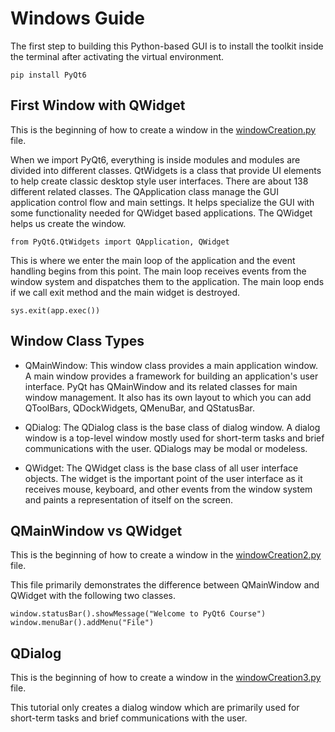# Windows Guide
The first step to building this Python-based GUI is to install the toolkit inside the terminal after activating the virtual environment.
```
pip install PyQt6
```
## First Window with QWidget
This is the beginning of how to create a window in the [windowCreation.py](/src/windowCreation.py) file.

When we import PyQt6, everything is inside modules and modules are divided into different classes. QtWidgets is a class that provide UI elements to help create classic desktop style user interfaces. There are about 138 different related classes. The QApplication class manage the GUI application control flow and main settings. It helps specialize the GUI with some functionality needed for QWidget based applications. The QWidget helps us create the window.
```
from PyQt6.QtWidgets import QApplication, QWidget 
```

This is where we enter the main loop of the application and the event handling begins from this point. The main loop receives events from the window system and dispatches them to the application. The main loop ends if we call exit method and the main widget is destroyed.
```
sys.exit(app.exec())
```

## Window Class Types
- QMainWindow: This window class provides a main application window. A main window provides a framework for building an application's user interface. PyQt has QMainWindow and its related classes for main window management. It also has its own layout to which you can add QToolBars, QDockWidgets, QMenuBar, and QStatusBar.

- QDialog: The QDialog class is the base class of dialog window. A dialog window is a top-level window mostly used for short-term tasks and brief communications with the user. QDialogs may be modal or modeless.

- QWidget: The QWidget class is the base class of all user interface objects. The widget is the important point of the user interface as it receives mouse, keyboard, and other events from the window system and paints a representation of itself on the screen. 

## QMainWindow vs QWidget
This is the beginning of how to create a window in the [windowCreation2.py](/src/windowCreation2.py) file.

This file primarily demonstrates the difference between QMainWindow and QWidget with the following two classes.
```
window.statusBar().showMessage("Welcome to PyQt6 Course")
window.menuBar().addMenu("File")
```

## QDialog
This is the beginning of how to create a window in the [windowCreation3.py](/src/windowCreation3.py) file.

This tutorial only creates a dialog window which are primarily used for short-term tasks and brief communications with the user.
